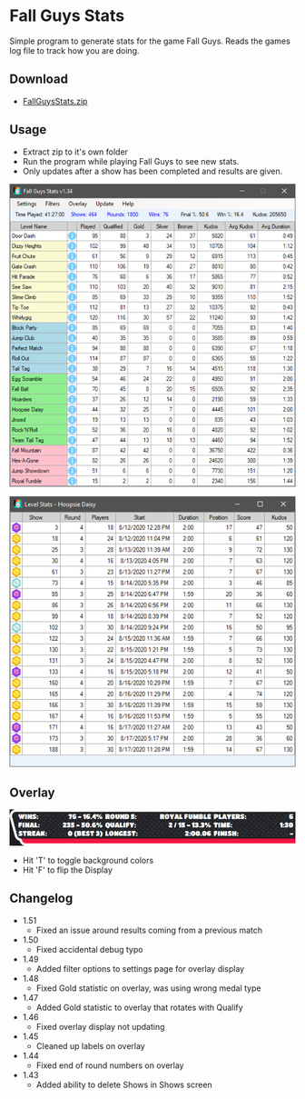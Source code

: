 # Fall Guys Stats
Simple program to generate stats for the game Fall Guys. Reads the games log file to track how you are doing.

## Download
  - [FallGuysStats.zip](https://raw.githubusercontent.com/ShootMe/FallGuysStats/master/FallGuyStats.zip)
  
## Usage
  - Extract zip to it's own folder
  - Run the program while playing Fall Guys to see new stats.
  - Only updates after a show has been completed and results are given.

![Fall Guys Stats](https://raw.githubusercontent.com/ShootMe/FallGuysStats/master/Properties/mainWindow.png)

![Fall Guys Level Stats](https://raw.githubusercontent.com/ShootMe/FallGuysStats/master/Properties/levelWindow.png)

## Overlay
![Overlay](https://raw.githubusercontent.com/ShootMe/FallGuysStats/master/Properties/overlay.png)

  - Hit 'T' to toggle background colors
  - Hit 'F' to flip the Display

## Changelog
  - 1.51
    - Fixed an issue around results coming from a previous match
  - 1.50
    - Fixed accidental debug typo
  - 1.49
    - Added filter options to settings page for overlay display
  - 1.48
    - Fixed Gold statistic on overlay, was using wrong medal type
  - 1.47
    - Added Gold statistic to overlay that rotates with Qualify
  - 1.46
    - Fixed overlay display not updating
  - 1.45
    - Cleaned up labels on overlay
  - 1.44
    - Fixed end of round numbers on overlay
  - 1.43
    - Added ability to delete Shows in Shows screen